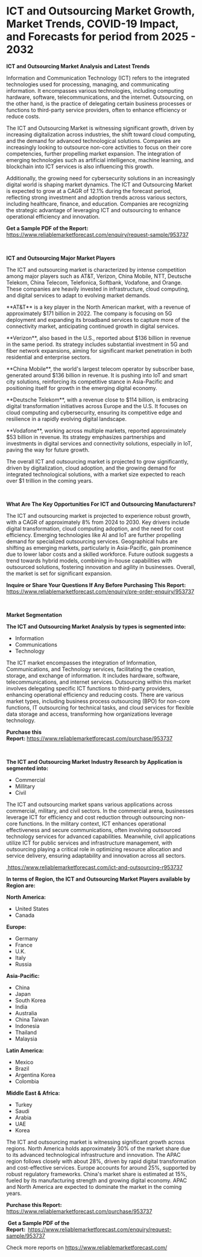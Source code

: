 <p><h1>ICT and Outsourcing Market Growth, Market Trends, COVID-19 Impact, and Forecasts for period from 2025 - 2032</h1></p><p><strong>ICT and Outsourcing Market Analysis and Latest Trends</strong></p>
<p><p>Information and Communication Technology (ICT) refers to the integrated technologies used for processing, managing, and communicating information. It encompasses various technologies, including computing hardware, software, telecommunications, and the internet. Outsourcing, on the other hand, is the practice of delegating certain business processes or functions to third-party service providers, often to enhance efficiency or reduce costs. </p><p>The ICT and Outsourcing Market is witnessing significant growth, driven by increasing digitalization across industries, the shift toward cloud computing, and the demand for advanced technological solutions. Companies are increasingly looking to outsource non-core activities to focus on their core competencies, further propelling market expansion. The integration of emerging technologies such as artificial intelligence, machine learning, and blockchain into ICT services is also influencing this growth. </p><p>Additionally, the growing need for cybersecurity solutions in an increasingly digital world is shaping market dynamics. The ICT and Outsourcing Market is expected to grow at a CAGR of 12.1% during the forecast period, reflecting strong investment and adoption trends across various sectors, including healthcare, finance, and education. Companies are recognizing the strategic advantage of leveraging ICT and outsourcing to enhance operational efficiency and innovation.</p></p>
<p><strong>Get a Sample PDF of the Report:&nbsp;</strong> <a href="https://www.reliablemarketforecast.com/enquiry/request-sample/953737?utm_campaign=2781&utm_medium=2&utm_source=Github&utm_content=ia&utm_term=07032025&utm_id=ict-and-outsourcing">https://www.reliablemarketforecast.com/enquiry/request-sample/953737</a></p>
<p>&nbsp;</p>
<p><strong>ICT and Outsourcing Major Market Players</strong></p>
<p><p>The ICT and outsourcing market is characterized by intense competition among major players such as AT&T, Verizon, China Mobile, NTT, Deutsche Telekom, China Telecom, Telefonica, Softbank, Vodafone, and Orange. These companies are heavily invested in infrastructure, cloud computing, and digital services to adapt to evolving market demands.</p><p>**AT&T** is a key player in the North American market, with a revenue of approximately $171 billion in 2022. The company is focusing on 5G deployment and expanding its broadband services to capture more of the connectivity market, anticipating continued growth in digital services.</p><p>**Verizon**, also based in the U.S., reported about $136 billion in revenue in the same period. Its strategy includes substantial investment in 5G and fiber network expansions, aiming for significant market penetration in both residential and enterprise sectors.</p><p>**China Mobile**, the world's largest telecom operator by subscriber base, generated around $136 billion in revenue. It is pushing into IoT and smart city solutions, reinforcing its competitive stance in Asia-Pacific and positioning itself for growth in the emerging digital economy.</p><p>**Deutsche Telekom**, with a revenue close to $114 billion, is embracing digital transformation initiatives across Europe and the U.S. It focuses on cloud computing and cybersecurity, ensuring its competitive edge and resilience in a rapidly evolving digital landscape.</p><p>**Vodafone**, working across multiple markets, reported approximately $53 billion in revenue. Its strategy emphasizes partnerships and investments in digital services and connectivity solutions, especially in IoT, paving the way for future growth.</p><p>The overall ICT and outsourcing market is projected to grow significantly, driven by digitalization, cloud adoption, and the growing demand for integrated technological solutions, with a market size expected to reach over $1 trillion in the coming years.</p></p>
<p>&nbsp;</p>
<p><strong>What Are The Key Opportunities For ICT and Outsourcing Manufacturers?</strong></p>
<p><p>The ICT and outsourcing market is projected to experience robust growth, with a CAGR of approximately 8% from 2024 to 2030. Key drivers include digital transformation, cloud computing adoption, and the need for cost efficiency. Emerging technologies like AI and IoT are further propelling demand for specialized outsourcing services. Geographical hubs are shifting as emerging markets, particularly in Asia-Pacific, gain prominence due to lower labor costs and a skilled workforce. Future outlook suggests a trend towards hybrid models, combining in-house capabilities with outsourced solutions, fostering innovation and agility in businesses. Overall, the market is set for significant expansion.</p></p>
<p><strong>Inquire or Share Your Questions If Any Before Purchasing This Report:</strong> <a href="https://www.reliablemarketforecast.com/enquiry/pre-order-enquiry/953737?utm_campaign=2781&utm_medium=2&utm_source=Github&utm_content=ia&utm_term=07032025&utm_id=ict-and-outsourcing">https://www.reliablemarketforecast.com/enquiry/pre-order-enquiry/953737</a></p>
<p>&nbsp;</p>
<p><strong>Market Segmentation</strong></p>
<p><strong>The ICT and Outsourcing Market Analysis by types is segmented into:</strong></p>
<p><ul><li>Information</li><li>Communications</li><li>Technology</li></ul></p>
<p><p>The ICT market encompasses the integration of Information, Communications, and Technology services, facilitating the creation, storage, and exchange of information. It includes hardware, software, telecommunications, and internet services. Outsourcing within this market involves delegating specific ICT functions to third-party providers, enhancing operational efficiency and reducing costs. There are various market types, including business process outsourcing (BPO) for non-core functions, IT outsourcing for technical tasks, and cloud services for flexible data storage and access, transforming how organizations leverage technology.</p></p>
<p><strong>Purchase this Report:&nbsp;</strong><a href="https://www.reliablemarketforecast.com/purchase/953737?utm_campaign=2781&utm_medium=2&utm_source=Github&utm_content=ia&utm_term=07032025&utm_id=ict-and-outsourcing">https://www.reliablemarketforecast.com/purchase/953737</a></p>
<p>&nbsp;</p>
<p><strong>The ICT and Outsourcing Market Industry Research by Application is segmented into:</strong></p>
<p><ul><li>Commercial</li><li>Millitary</li><li>Civil</li></ul></p>
<p><p>The ICT and outsourcing market spans various applications across commercial, military, and civil sectors. In the commercial arena, businesses leverage ICT for efficiency and cost reduction through outsourcing non-core functions. In the military context, ICT enhances operational effectiveness and secure communications, often involving outsourced technology services for advanced capabilities. Meanwhile, civil applications utilize ICT for public services and infrastructure management, with outsourcing playing a critical role in optimizing resource allocation and service delivery, ensuring adaptability and innovation across all sectors.</p></p>
<p><a href="https://www.reliablemarketforecast.com/ict-and-outsourcing-r953737?utm_campaign=2781&utm_medium=2&utm_source=Github&utm_content=ia&utm_term=07032025&utm_id=ict-and-outsourcing">&nbsp;https://www.reliablemarketforecast.com/ict-and-outsourcing-r953737</a></p>
<p><strong>In terms of Region, the ICT and Outsourcing Market Players available by Region are:</strong></p>
<p>
    <p> <strong> North America: </strong>
        <ul>
            <li>United States</li>
            <li>Canada</li>
        </ul>
        </p> 
    <p> <strong> Europe: </strong>
        <ul>
            <li>Germany</li>
            <li>France</li>
            <li>U.K.</li>
            <li>Italy</li>
            <li>Russia</li>
        </ul>
        </p> 
    <p> <strong> Asia-Pacific: </strong>
        <ul>
            <li>China</li>
            <li>Japan</li>
            <li>South Korea</li>
            <li>India</li>
            <li>Australia</li>
            <li>China Taiwan</li>
            <li>Indonesia</li>
            <li>Thailand</li>
            <li>Malaysia</li>
        </ul>
        </p> 
    <p> <strong> Latin America: </strong>
        <ul>
            <li>Mexico</li>
            <li>Brazil</li>
            <li>Argentina Korea</li>
            <li>Colombia</li>
        </ul>
        </p> 
    <p> <strong> Middle East & Africa: </strong>
        <ul>
            <li>Turkey</li>
            <li>Saudi</li>
            <li>Arabia</li>
            <li>UAE</li>
            <li>Korea</li>
        </ul>
    </p>
    </p>
<p><p>The ICT and outsourcing market is witnessing significant growth across regions. North America holds approximately 30% of the market share due to its advanced technological infrastructure and innovation. The APAC region follows closely with about 28%, driven by rapid digital transformation and cost-effective services. Europe accounts for around 25%, supported by robust regulatory frameworks. China's market share is estimated at 15%, fueled by its manufacturing strength and growing digital economy. APAC and North America are expected to dominate the market in the coming years.</p></p>
<p><strong>Purchase this Report: </strong><a href="https://www.reliablemarketforecast.com/purchase/953737?utm_campaign=2781&utm_medium=2&utm_source=Github&utm_content=ia&utm_term=07032025&utm_id=ict-and-outsourcing">https://www.reliablemarketforecast.com/purchase/953737</a></p>
<p>&nbsp;<strong>Get a Sample PDF of the Report:&nbsp;&nbsp;</strong><a href="https://www.reliablemarketforecast.com/enquiry/request-sample/953737?utm_campaign=2781&utm_medium=2&utm_source=Github&utm_content=ia&utm_term=07032025&utm_id=ict-and-outsourcing">https://www.reliablemarketforecast.com/enquiry/request-sample/953737</a></p>
<p><strong></strong></p>
<p>Check more reports on <a href="https://www.reliablemarketforecast.com/?utm_campaign=2781&utm_medium=2&utm_source=Github&utm_content=ia&utm_term=07032025&utm_id=ict-and-outsourcing">https://www.reliablemarketforecast.com/</a></p>